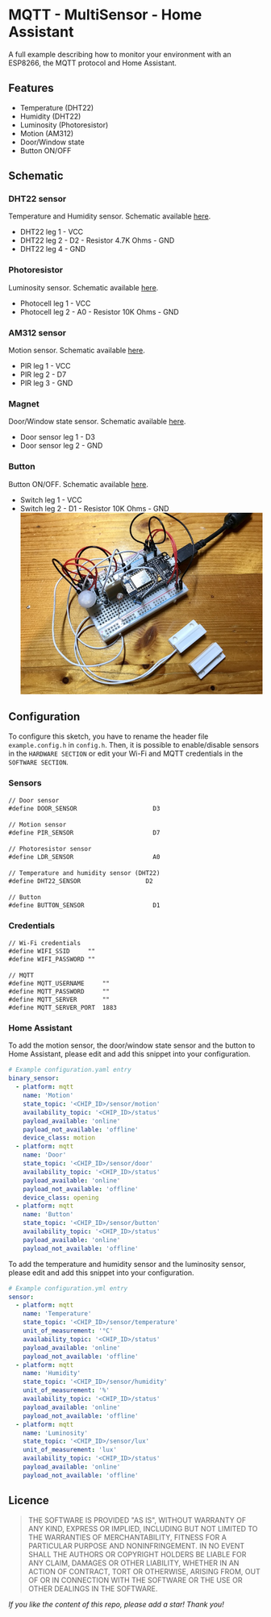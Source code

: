 # MQTT - MultiSensor - Home Assistant
A full example describing how to monitor your environment with an ESP8266, the MQTT protocol and Home Assistant.

## Features
- Temperature (DHT22)
- Humidity (DHT22)
- Luminosity (Photoresistor)
- Motion (AM312)
- Door/Window state
- Button ON/OFF

## Schematic
### DHT22 sensor
Temperature and Humidity sensor. Schematic available [here](https://github.com/mertenats/Open-Home-Automation/tree/master/ha_mqtt_sensor_dht22).

- DHT22 leg 1 - VCC
- DHT22 leg 2 - D2 - Resistor 4.7K Ohms - GND
- DHT22 leg 4 - GND

### Photoresistor
Luminosity sensor. Schematic available [here](https://github.com/mertenats/Open-Home-Automation/tree/master/ha_mqtt_sensor_photocell).

- Photocell leg 1 - VCC
- Photocell leg 2 - A0 - Resistor 10K Ohms - GND

### AM312 sensor
Motion sensor. Schematic available [here](https://github.com/mertenats/Open-Home-Automation/tree/master/ha_mqtt_binary_sensor_pir).

- PIR leg 1 - VCC
- PIR leg 2 - D7
- PIR leg 3 - GND

### Magnet
Door/Window state sensor. Schematic available [here](https://github.com/mertenats/Open-Home-Automation/tree/master/ha_mqtt_binary_sensor_door).

- Door sensor leg 1 - D3
- Door sensor leg 2 - GND

### Button
Button ON/OFF. Schematic available [here](https://github.com/mertenats/Open-Home-Automation/tree/master/ha_mqtt_switch).

- Switch leg 1 - VCC
- Switch leg 2 - D1 - Resistor 10K Ohms - GND
![Schematic](images/Schematic.jpg)

## Configuration
To configure this sketch, you have to rename the header file `example.config.h` in `config.h`. Then, it is possible to enable/disable sensors in the `HARDWARE SECTION` or edit your Wi-Fi and MQTT credentials in the `SOFTWARE SECTION`.

### Sensors
```
// Door sensor
#define DOOR_SENSOR                     D3

// Motion sensor
#define PIR_SENSOR                      D7

// Photoresistor sensor
#define LDR_SENSOR                      A0

// Temperature and humidity sensor (DHT22)
#define DHT22_SENSOR                  D2

// Button
#define BUTTON_SENSOR                   D1
```

### Credentials
```
// Wi-Fi credentials
#define WIFI_SSID     ""
#define WIFI_PASSWORD ""

// MQTT
#define MQTT_USERNAME     ""
#define MQTT_PASSWORD     ""
#define MQTT_SERVER       ""
#define MQTT_SERVER_PORT  1883
```

### Home Assistant
To add the motion sensor, the door/window state sensor and the button to Home Assistant, please edit and add this snippet into your configuration.

```yaml
# Example configuration.yaml entry
binary_sensor:
  - platform: mqtt
    name: 'Motion'
    state_topic: '<CHIP_ID>/sensor/motion'
    availability_topic: '<CHIP_ID>/status'
    payload_available: 'online'
    payload_not_available: 'offline'
    device_class: motion
  - platform: mqtt
    name: 'Door'
    state_topic: '<CHIP_ID>/sensor/door'
    availability_topic: '<CHIP_ID>/status'
    payload_available: 'online'
    payload_not_available: 'offline'
    device_class: opening
  - platform: mqtt
    name: 'Button'
    state_topic: '<CHIP_ID>/sensor/button'
    availability_topic: '<CHIP_ID>/status'
    payload_available: 'online'
    payload_not_available: 'offline'
```

To add the temperature and humidity sensor and the luminosity sensor, please edit and add this snippet into your configuration.

```yaml
# Example configuration.yml entry
sensor:
  - platform: mqtt
    name: 'Temperature'
    state_topic: '<CHIP_ID>/sensor/temperature'
    unit_of_measurement: '°C'
    availability_topic: '<CHIP_ID>/status'
    payload_available: 'online'
    payload_not_available: 'offline'
  - platform: mqtt
    name: 'Humidity'
    state_topic: '<CHIP_ID>/sensor/humidity'
    unit_of_measurement: '%'
    availability_topic: '<CHIP_ID>/status'
    payload_available: 'online'
    payload_not_available: 'offline'
  - platform: mqtt
    name: 'Luminosity'
    state_topic: '<CHIP_ID>/sensor/lux'
    unit_of_measurement: 'lux'
    availability_topic: '<CHIP_ID>/status'
    payload_available: 'online'
    payload_not_available: 'offline'
```

## Licence
> THE SOFTWARE IS PROVIDED "AS IS", WITHOUT WARRANTY OF ANY KIND, EXPRESS OR
  IMPLIED, INCLUDING BUT NOT LIMITED TO THE WARRANTIES OF MERCHANTABILITY,
  FITNESS FOR A PARTICULAR PURPOSE AND NONINFRINGEMENT. IN NO EVENT SHALL THE
  AUTHORS OR COPYRIGHT HOLDERS BE LIABLE FOR ANY CLAIM, DAMAGES OR OTHER
  LIABILITY, WHETHER IN AN ACTION OF CONTRACT, TORT OR OTHERWISE, ARISING FROM,
  OUT OF OR IN CONNECTION WITH THE SOFTWARE OR THE USE OR OTHER DEALINGS IN THE
  SOFTWARE.

*If you like the content of this repo, please add a star! Thank you!*
